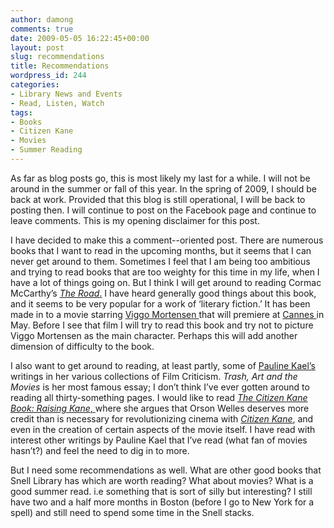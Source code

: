 ```yaml
---
author: damong
comments: true
date: 2009-05-05 16:22:45+00:00
layout: post
slug: recommendations
title: Recommendations
wordpress_id: 244
categories:
- Library News and Events
- Read, Listen, Watch
tags:
- Books
- Citizen Kane
- Movies
- Summer Reading
---
```


As far as blog posts go, this is most likely my last for a while. I will not be around in the summer or fall of this year. In the spring of 2009, I should be back at work. Provided that this blog is still operational, I will be back to posting then. I will continue to post on the Facebook page and continue to leave comments. This is my opening disclaimer for this post.




I have decided to make this a comment--oriented post. There are numerous books that I want to read in the upcoming months, but it seems that I can never get around to them. Sometimes I feel that I am being too ambitious and trying to read books that are too weighty for this time in my life, when I have a lot of things going on. But I think I will get around to reading Cormac McCarthy’s [_The Road_.](http://nucat.lib.neu.edu/search~S13?/XThe+Road&SORT=D/XThe+Road&SORT=D&SUBKEY=The%20Road/51%2C2671%2C2671%2CE/frameset&FF=XThe+Road&SORT=D&85%2C85%2C) I have heard generally good things about this book, and it seems to be very popular for a work of ‘literary fiction.’ It has been made in to a movie starring [Viggo Mortensen ](http://www.imdb.com/name/nm0001557/)that will premiere at [Cannes ](http://www.festival-cannes.com/en.html)in May. Before I see that film I will try to read this book and try not to picture Viggo Mortensen as the main character. Perhaps this will add another dimension of difficulty to the book. 




I also want to get around to reading, at least partly, some of [Pauline Kael’s ](http://nucat.lib.neu.edu/search~/a?a)writings in her various collections of Film Criticism. _Trash, Art and the Movies_ is her most famous essay; I don’t think I’ve ever gotten around to reading all thirty-something pages. I would like to read [_The Citizen Kane Book: Raising Kane_, ](http://nucat.lib.neu.edu/search~S13?/XPauline+Kael&SORT=D/XPauline+Kael&SORT=D&SUBKEY=Pauline%20Kael/1%2C16%2C16%2CE/frameset&FF=XPauline+Kael&SORT=D&8%2C8%2C)where she argues that Orson Welles deserves more credit than is necessary for revolutionizing cinema with _[Citizen Kane](http://www.imdb.com/title/tt0033467/)_, and even in the creation of certain aspects of the movie itself. I have read with interest other writings by Pauline Kael that I’ve read (what fan of movies hasn’t?) and feel the need to dig in to more. 




But I need some recommendations as well. What are other good books that Snell Library has which are worth reading? What about movies? What is a good summer read. i.e something that is sort of silly but interesting? I still have two and a half more months in Boston (before I go to New York for a spell) and still need to spend some time in the Snell stacks.
